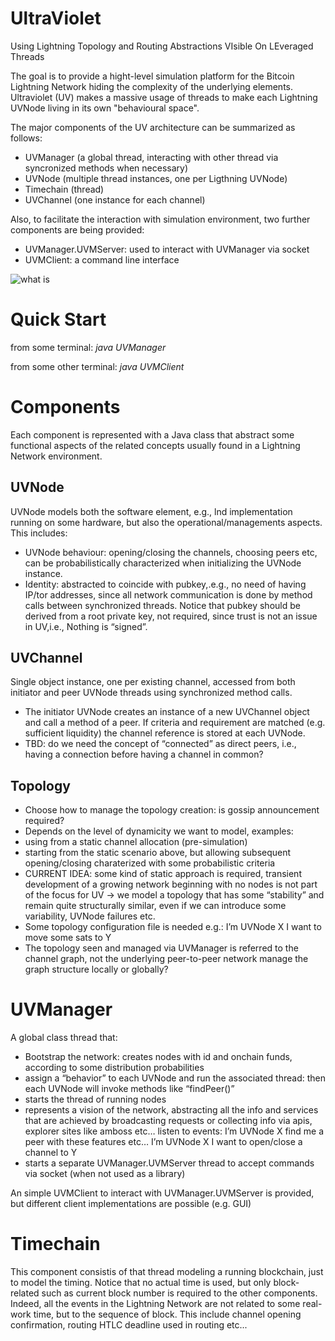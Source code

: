 # UltraViolet
Using Lightning Topology and Routing Abstractions VIsible On LEveraged Threads

The goal is to provide a hight-level simulation platform for the Bitcoin Lightning Network hiding the complexity of the underlying elements.
Ultraviolet (UV) makes a massive usage of threads to make each Lightning UVNode living in its own "behavioural space".

The major components of the UV architecture can be summarized as follows:

- UVManager (a global thread, interacting with other thread via syncronized methods when necessary)
- UVNode (multiple thread instances, one per Ligthning UVNode)
- Timechain (thread)
- UVChannel (one instance for each channel)

Also, to facilitate the interaction with simulation environment, two further components are being provided:
- UVManager.UVMServer: used to interact with UVManager via socket
- UVMClient: a command line interface

![what is](uv.png)

# Quick Start

from some terminal:
*java UVManager*

from some other terminal:
*java UVMClient*



# Components

Each component is represented with a Java class that abstract some functional aspects of the related concepts usually
found in a Lightning Network environment.

## UVNode
UVNode models both the software element, e.g., lnd implementation running on some hardware, but also the operational/managements aspects.
This includes:

- UVNode behaviour: opening/closing the channels, choosing peers etc, can be probabilistically characterized when initializing the UVNode instance. 
- Identity: abstracted to coincide with pubkey,.e.g., no need of having IP/tor addresses, since all network
  communication is done by method calls between synchronized threads. Notice that pubkey should be derived from a root
  private key, not required, since trust is not an issue in UV,i.e., Nothing is “signed”.
## UVChannel
Single object instance, one per existing channel, accessed from both initiator and peer UVNode threads using synchronized method calls.
- The initiator UVNode creates an instance of a new UVChannel object and call a method of a peer. If criteria and requirement are matched (e.g. sufficient liquidity) the channel reference is stored at each UVNode.
- TBD: do we need the concept of “connected” as direct peers, i.e., having a connection before having a channel in common?


## Topology
- Choose how to manage the topology creation: is gossip announcement required?
- Depends on the level of dynamicity we want to model, examples:
- using from a static channel allocation (pre-simulation)
- starting from the static scenario above, but allowing subsequent opening/closing charaterized with some probabilistic criteria
- CURRENT IDEA: some kind of static approach is required, transient development of a growing network beginning with no nodes is not part of the focus for UV -> we model a topology that has some “stability” and remain quite structurally similar, even if we can introduce some variability, UVNode failures etc.
- Some topology configuration file is needed 
 e.g.: I’m UVNode X I want to move some sats to Y
- The topology seen and managed via UVManager is referred to the channel graph, not the underlying peer-to-peer network
manage the graph structure locally or globally?

# UVManager 
A global class thread that:
- Bootstrap the network: creates nodes with id and onchain funds, according to some distribution probabilities
- assign a “behavior” to each UVNode and run the associated thread: then each UVNode will invoke methods like “findPeer()”
- starts the thread of running nodes
- represents a vision of the network, abstracting all the info and services that are achieved by broadcasting requests or collecting info via apis, explorer sites like amboss etc…
  listen to events:
  I’m UVNode X find me a peer with these features etc…
  I’m UVNode X I want to open/close a channel to Y
- starts a separate UVManager.UVMServer thread to accept commands via socket (when not used as a library)

An simple UVMClient to interact with UVManager.UVMServer is provided, but different client implementations are possible (e.g. GUI)

# Timechain
This component consistis of that thread modeling a running blockchain, just to model the timing. 
Notice that no actual time is used, but only block-related such as current block number is required to the other components.
Indeed, all the events in the Lightning Network are not related to some real-work time, but to the sequence of block.
This include channel opening confirmation, routing HTLC deadline used in routing etc...

